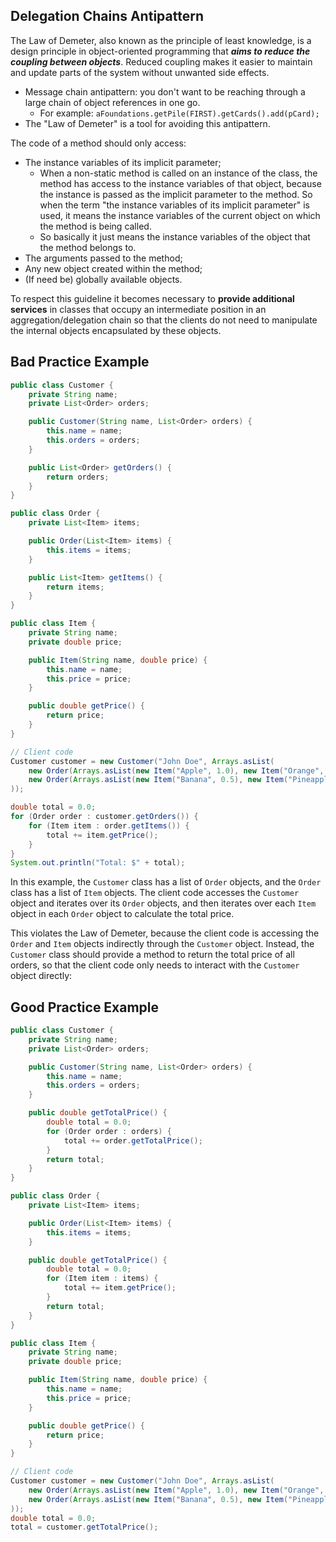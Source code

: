 ## Delegation Chains Antipattern
The Law of Demeter, also known as the principle of least knowledge, is a design principle in object-oriented programming that ***aims to reduce the coupling between objects***. Reduced coupling makes it easier to maintain and update parts of the system without unwanted side effects. 

- Message chain antipattern: you don't want to be reaching through a large chain of object references in one go. 
	- For example: `aFoundations.getPile(FIRST).getCards().add(pCard);`
- The "Law of Demeter" is a tool for avoiding this antipattern. 

The code of a method should only access:
- The instance variables of its implicit parameter;
	- When a non-static method is called on an instance of the class, the method has access to the instance variables of that object, because the instance is passed as the implicit parameter to the method. So when the term "the instance variables of its implicit parameter" is used, it means the instance variables of the current object on which the method is being called.
	- So basically it just means the instance variables of the object that the method belongs to. 
- The arguments passed to the method;
- Any new object created within the method; 
- (If need be) globally available objects.

To respect this guideline it becomes necessary to **provide additional services** in classes that occupy an intermediate position in an aggregation/delegation chain so that the clients do not need to manipulate the internal objects encapsulated by these objects.

## Bad Practice Example
```java
public class Customer {
    private String name;
    private List<Order> orders;

    public Customer(String name, List<Order> orders) {
        this.name = name;
        this.orders = orders;
    }

    public List<Order> getOrders() {
        return orders;
    }
}

public class Order {
    private List<Item> items;

    public Order(List<Item> items) {
        this.items = items;
    }

    public List<Item> getItems() {
        return items;
    }
}

public class Item {
    private String name;
    private double price;

    public Item(String name, double price) {
        this.name = name;
        this.price = price;
    }

    public double getPrice() {
        return price;
    }
}

// Client code
Customer customer = new Customer("John Doe", Arrays.asList(
    new Order(Arrays.asList(new Item("Apple", 1.0), new Item("Orange", 1.5))),
    new Order(Arrays.asList(new Item("Banana", 0.5), new Item("Pineapple", 3.0)))
));

double total = 0.0;
for (Order order : customer.getOrders()) {
    for (Item item : order.getItems()) {
        total += item.getPrice();
    }
}
System.out.println("Total: $" + total);

```
In this example, the `Customer` class has a list of `Order` objects, and the `Order` class has a list of `Item` objects. The client code accesses the `Customer` object and iterates over its `Order` objects, and then iterates over each `Item` object in each `Order` object to calculate the total price.

This violates the Law of Demeter, because the client code is accessing the `Order` and `Item` objects indirectly through the `Customer` object. Instead, the `Customer` class should provide a method to return the total price of all orders, so that the client code only needs to interact with the `Customer` object directly:

## Good Practice Example
```java
public class Customer {
    private String name;
    private List<Order> orders;

    public Customer(String name, List<Order> orders) {
        this.name = name;
        this.orders = orders;
    }

    public double getTotalPrice() {
        double total = 0.0;
        for (Order order : orders) {
            total += order.getTotalPrice();
        }
        return total;
    }
}

public class Order {
    private List<Item> items;

    public Order(List<Item> items) {
        this.items = items;
    }

    public double getTotalPrice() {
        double total = 0.0;
        for (Item item : items) {
            total += item.getPrice();
        }
        return total;
    }
}

public class Item {
    private String name;
    private double price;

    public Item(String name, double price) {
        this.name = name;
        this.price = price;
    }

    public double getPrice() {
        return price;
    }
}

// Client code
Customer customer = new Customer("John Doe", Arrays.asList(
    new Order(Arrays.asList(new Item("Apple", 1.0), new Item("Orange", 1.5))),
    new Order(Arrays.asList(new Item("Banana", 0.5), new Item("Pineapple", 3.0)))
));
double total = 0.0;
total = customer.getTotalPrice();

```